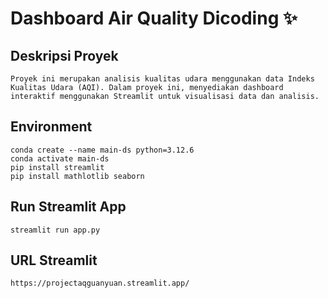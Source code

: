 # Dashboard Air Quality Dicoding  ✨

## Deskripsi Proyek
```
Proyek ini merupakan analisis kualitas udara menggunakan data Indeks Kualitas Udara (AQI). Dalam proyek ini, menyediakan dashboard interaktif menggunakan Streamlit untuk visualisasi data dan analisis.
```

## Environment
```
conda create --name main-ds python=3.12.6
conda activate main-ds
pip install streamlit
pip install mathlotlib seaborn
```

## Run Streamlit App
```
streamlit run app.py
```

## URL Streamlit 
```
https://projectaqguanyuan.streamlit.app/
```
